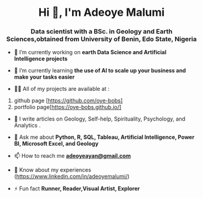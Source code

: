 <h1 align="center">Hi 👋, I'm Adeoye Malumi</h1>
<h3 align="center"> Data scientist with a BSc. in Geology and Earth Sciences,obtained from University of Benin, Edo State, Nigeria </h3>

- 🔭 I’m currently working on **earth Data Science and Artificial Intelligence projects**

- 🌱 I’m currently learning **the use of AI to scale up your business and make your tasks easier**

- 👨‍💻 All of my projects are available at :
1. github page [https://github.com/oye-bobs]
2. portfolio page[https://oye-bobs.github.io/]

- 📝 I write articles on Geology, Self-help, Spirituality, Psychology, and Analytics .

- 💬 Ask me about **Python, R, SQL, Tableau, Artificial Intelligence, Power BI, Microsoft Excel, and Geology**

- 📫 How to reach me **adeoyeayan@gmail.com**

- 📄 Know about my experiences (https://www.linkedin.com/in/adeoyemalumi/)

- ⚡ Fun fact **Runner, Reader,Visual Artist, Explorer**
